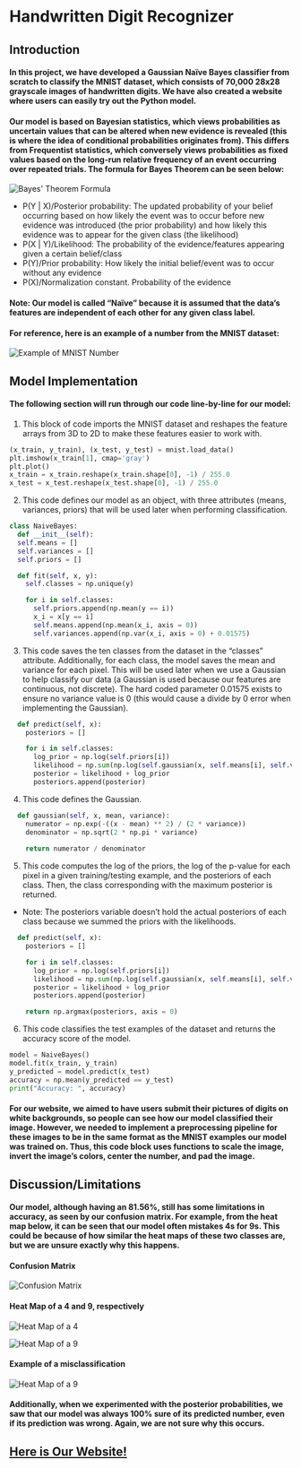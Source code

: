 # Handwritten Digit Recognizer

## Introduction

#### In this project, we have developed a Gaussian Naïve Bayes classifier from scratch to classify the MNIST dataset, which consists of 70,000 28x28 grayscale images of handwritten digits. We have also created a website where users can easily try out the Python model.

#### Our model is based on Bayesian statistics, which views probabilities as uncertain values that can be altered when new evidence is revealed (this is where the idea of conditional probabilities originates from). This differs from Frequentist statistics, which conversely views probabilities as fixed values based on the long-run relative frequency of an event occurring over repeated trials. The formula for Bayes Theorem can be seen below:

![Bayes' Theorem Formula](/writing/Bayes.jpg)

* P(Y | X)/Posterior probability: The updated probability of your belief occurring based on how likely the event was to occur before new evidence was introduced (the prior probability) and how likely this evidence was to appear for the given class (the likelihood)
* P(X | Y)/Likelihood: The probability of the evidence/features appearing given a certain belief/class
* P(Y)/Prior probability: How likely the initial belief/event was to occur without any evidence
* P(X)/Normalization constant. Probability of the evidence

#### Note: Our model is called “Naïve” because it is assumed that the data’s features are independent of each other for any given class label.

#### For reference, here is an example of a number from the MNIST dataset:

![Example of MNIST Number](/writing/MNIST_ex.png)

## Model Implementation

#### The following section will run through our code line-by-line for our model:

1. This block of code imports the MNIST dataset and reshapes the feature arrays from 3D to 2D to make these features easier to work with.
```python
(x_train, y_train), (x_test, y_test) = mnist.load_data()
plt.imshow(x_train[1], cmap='gray')
plt.plot()
x_train = x_train.reshape(x_train.shape[0], -1) / 255.0
x_test = x_test.reshape(x_test.shape[0], -1) / 255.0
```
2. This code defines our model as an object, with three attributes (means, variances, priors) that will be used later when performing classification.
```python
class NaiveBayes:
  def __init__(self):
  self.means = []
  self.variances = []
  self.priors = []

  def fit(self, x, y):
    self.classes = np.unique(y)

    for i in self.classes:
      self.priors.append(np.mean(y == i))
      x_i = x[y == i]
      self.means.append(np.mean(x_i, axis = 0))
      self.variances.append(np.var(x_i, axis = 0) + 0.01575)
```
3. This code saves the ten classes from the dataset in the “classes” attribute. Additionally, for each class, the model saves the mean and variance for each pixel. This will be used later when we use a Gaussian to help classify our data (a Gaussian is used because our features are continuous, not discrete). The hard coded parameter 0.01575 exists to ensure no variance value is 0 (this would cause a divide by 0 error when implementing the Gaussian).
```python
  def predict(self, x):
    posteriors = []

    for i in self.classes:
      log_prior = np.log(self.priors[i])
      likelihood = np.sum(np.log(self.gaussian(x, self.means[i], self.variances[i])), axis = 1)
      posterior = likelihood + log_prior
      posteriors.append(posterior)
```
4. This code defines the Gaussian.
```python
  def gaussian(self, x, mean, variance):
    numerator = np.exp(-((x - mean) ** 2) / (2 * variance))
    denominator = np.sqrt(2 * np.pi * variance)
        
    return numerator / denominator
```
5. This code computes the log of the priors, the log of the p-value for each pixel in a given training/testing example, and the posteriors of each class. Then, the class corresponding with the maximum posterior is returned.
- Note: The posteriors variable doesn’t hold the actual posteriors of each class because we summed the priors with the likelihoods.
```python
  def predict(self, x):
    posteriors = []

    for i in self.classes:
      log_prior = np.log(self.priors[i])
      likelihood = np.sum(np.log(self.gaussian(x, self.means[i], self.variances[i])), axis = 1)
      posterior = likelihood + log_prior
      posteriors.append(posterior)

    return np.argmax(posteriors, axis = 0)
```
6. This code classifies the test examples of the dataset and returns the accuracy score of the model.
```python
model = NaiveBayes()
model.fit(x_train, y_train)
y_predicted = model.predict(x_test)
accuracy = np.mean(y_predicted == y_test)
print("Accuracy: ", accuracy)
```

#### For our website, we aimed to have users submit their pictures of digits on white backgrounds, so people can see how our model classified their image. However, we needed to implement a preprocessing pipeline for these images to be in the same format as the MNIST examples our model was trained on. Thus, this code block uses functions to scale the image, invert the image’s colors, center the number, and pad the image.

## Discussion/Limitations

#### Our model, although having an 81.56%, still has some limitations in accuracy, as seen by our confusion matrix. For example, from the heat map below, it can be seen that our model often mistakes 4s for 9s. This could be because of how similar the heat maps of these two classes are, but we are unsure exactly why this happens.

#### Confusion Matrix

![Confusion Matrix](/writing/ConfusionMatrix.png)

#### Heat Map of a 4 and 9, respectively

![Heat Map of a 4](/writing/HeatMap4.png)

![Heat Map of a 9](/writing/HeatMap9.png)

#### Example of a misclassification

![Heat Map of a 9](/writing/Misclassification.jpg)

#### Additionally, when we experimented with the posterior probabilities, we saw that our model was always 100% sure of its predicted number, even if its prediction was wrong. Again, we are not sure why this occurs.

## [Here is Our Website!](https://handwritten-digit-recognizer.streamlit.app/)

